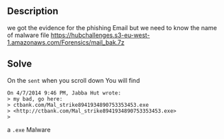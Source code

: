 ## Description

we got the evidence for the phishing Email but we need to know the name of malware file 
https://hubchallenges.s3-eu-west-1.amazonaws.com/Forensics/mail_bak.7z
## Solve
On the `sent` when you scroll down
You will find
```
On 4/7/2014 9:46 PM, Jabba Hut wrote:
> my bad, go here:
> ctbank.com/Mal_strike8941934890753353453.exe 
> <http://ctbank.com/Mal_strike8941934890753353453.exe>
>
```
a `.exe` Malware 